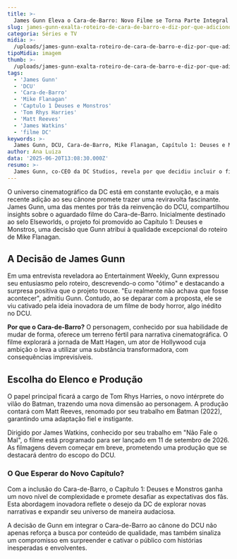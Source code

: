 ```yaml
---
title: >-
  James Gunn Eleva o Cara-de-Barro: Novo Filme se Torna Parte Integral do DCU
slug: james-gunn-exalta-roteiro-de-cara-de-barro-e-diz-por-que-adicionou-filme-ao-canone-do-dcu
categoria: Séries e TV
midia: >-
  /uploads/james-gunn-exalta-roteiro-de-cara-de-barro-e-diz-por-que-adicionou-filme-ao-canone-do-dcu-thumb.webp
tipoMidia: imagem
thumb: >-
  /uploads/james-gunn-exalta-roteiro-de-cara-de-barro-e-diz-por-que-adicionou-filme-ao-canone-do-dcu-thumb.webp
tags:
  - 'James Gunn'
  - 'DCU'
  - 'Cara-de-Barro'
  - 'Mike Flanagan'
  - 'Captulo 1 Deuses e Monstros'
  - 'Tom Rhys Harries'
  - 'Matt Reeves'
  - 'James Watkins'
  - 'filme DC'
keywords: >-
  James Gunn, DCU, Cara-de-Barro, Mike Flanagan, Capítulo 1: Deuses e Monstros, Tom Rhys Harries, Matt Reeves, James Watkins, filme DC
author: Ana Luiza
data: '2025-06-20T13:08:30.000Z'
resumo: >-
  James Gunn, co-CEO da DC Studios, revela por que decidiu incluir o filme do Cara-de-Barro no cânone do DCU, destacando a qualidade do roteiro e a visão inovadora do projeto. O filme, antes planejado para o selo Elseworlds, agora faz parte do Capítulo 1: Deuses e Monstros.
---
```


O universo cinematográfico da DC está em constante evolução, e a mais recente adição ao seu cânone promete trazer uma reviravolta fascinante. James Gunn, uma das mentes por trás da reinvenção do DCU, compartilhou insights sobre o aguardado filme do Cara-de-Barro. Inicialmente destinado ao selo Elseworlds, o projeto foi promovido ao Capítulo 1: Deuses e Monstros, uma decisão que Gunn atribui à qualidade excepcional do roteiro de Mike Flanagan.

## A Decisão de James Gunn

Em uma entrevista reveladora ao Entertainment Weekly, Gunn expressou seu entusiasmo pelo roteiro, descrevendo-o como "ótimo" e destacando a surpresa positiva que o projeto trouxe. "Eu realmente não achava que fosse acontecer", admitiu Gunn. Contudo, ao se deparar com a proposta, ele se viu cativado pela ideia inovadora de um filme de body horror, algo inédito no DCU.

**Por que o Cara-de-Barro?** O personagem, conhecido por sua habilidade de mudar de forma, oferece um terreno fértil para narrativa cinematográfica. O filme explorará a jornada de Matt Hagen, um ator de Hollywood cuja ambição o leva a utilizar uma substância transformadora, com consequências imprevisíveis.

## Escolha do Elenco e Produção

O papel principal ficará a cargo de Tom Rhys Harries, o novo intérprete do vilão do Batman, trazendo uma nova dimensão ao personagem. A produção contará com Matt Reeves, renomado por seu trabalho em Batman (2022), garantindo uma adaptação fiel e instigante.

Dirigido por James Watkins, conhecido por seu trabalho em "Não Fale o Mal", o filme está programado para ser lançado em 11 de setembro de 2026. As filmagens devem começar em breve, prometendo uma produção que se destacará dentro do escopo do DCU.

### O Que Esperar do Novo Capítulo?

Com a inclusão do Cara-de-Barro, o Capítulo 1: Deuses e Monstros ganha um novo nível de complexidade e promete desafiar as expectativas dos fãs. Esta abordagem inovadora reflete o desejo da DC de explorar novas narrativas e expandir seu universo de maneira audaciosa.

A decisão de Gunn em integrar o Cara-de-Barro ao cânone do DCU não apenas reforça a busca por conteúdo de qualidade, mas também sinaliza um compromisso em surpreender e cativar o público com histórias inesperadas e envolventes.